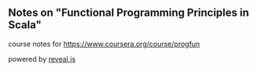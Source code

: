 ##  Notes on "Functional Programming Principles in Scala"


course notes for https://www.coursera.org/course/progfun

powered by [reveal.js](https://github.com/hakimel/reveal.js)


